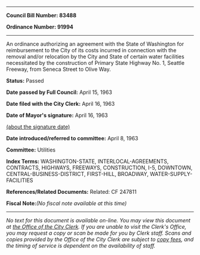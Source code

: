 

********

**Council Bill Number: 83488**
   
**Ordinance Number: 91994**
********

 An ordinance authorizing an agreement with the State of Washington for reimbursement to the City of its costs incurred in connection with the removal and/or relocation by the City and State of certain water facilities necessitated by the construction of Primary State Highway No. 1, Seattle Freeway, from Seneca Street to Olive Way.

**Status:** Passed
   
**Date passed by Full Council:** April 15, 1963
   
**Date filed with the City Clerk:** April 16, 1963
   
**Date of Mayor's signature:** April 16, 1963
   
[(about the signature date)](/~public/approvaldate.htm)
   
   
   
**Date introduced/referred to committee:** April 8, 1963
   
**Committee:** Utilities
   
   
**Index Terms:** WASHINGTON-STATE, INTERLOCAL-AGREEMENTS, CONTRACTS, HIGHWAYS, FREEWAYS, CONSTRUCTION, I-5, DOWNTOWN, CENTRAL-BUSINESS-DISTRICT, FIRST-HILL, BROADWAY, WATER-SUPPLY-FACILITIES

**References/Related Documents:** Related: CF 247811

**Fiscal Note:**_(No fiscal note available at this time)_
********

_No text for this document is available on-line. You may view this document at [the Office of the City Clerk](http://www.seattle.gov/leg/clerk/contactUs.htm). If you are unable to visit the Clerk's Office, you may request a copy or scan be made for you by Clerk staff. Scans and copies provided by the Office of the City Clerk are subject to [copy fees](http://clerk.seattle.gov/~public/clerkfees.htm), and the timing of service is dependent on the availability of staff._

